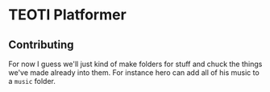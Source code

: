 # TEOTI Platformer

## Contributing
For now I guess we'll just kind of make folders for stuff and chuck the things we've made already into them.
For instance hero can add all of his music to a `music` folder.
